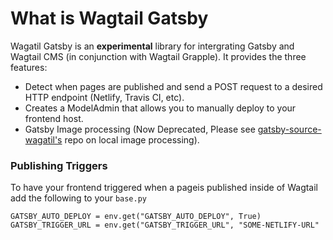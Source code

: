# What is Wagtail Gatsby

Wagatil Gatsby is an **experimental** library for intergrating Gatsby and Wagtail CMS (in conjunction with Wagtail Grapple). It provides the three features:
- Detect when pages are published and send a POST request to a desired HTTP endpoint (Netlify, Travis CI, etc).
- Creates a ModelAdmin that allows you to manually deploy to your frontend host.
- Gatsby Image processing (Now Deprecated, Please see [gatsby-source-wagatil's](https://github.com/NathHorrigan/gatsby-source-wagtail) repo on local image processing).

### Publishing Triggers

To have your frontend triggered when a pageis published inside of Wagtail add the following to your `base.py`

```
GATSBY_AUTO_DEPLOY = env.get("GATSBY_AUTO_DEPLOY", True)
GATSBY_TRIGGER_URL = env.get("GATSBY_TRIGGER_URL", "SOME-NETLIFY-URL"
```
